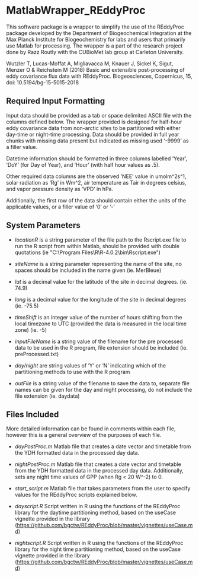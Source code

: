 # MatlabWrapper_REddyProc

This software package is a wrapper to simplify the use of the REddyProc package developed by the Department of Biogeochemical Integration at the Max Planck Institute for Biogeochemistry for labs and users that primarily use Matlab for processing. The wrapper is a part of the research project done by Razz Routly with the CUBioMet lab group at Carleton University. 

Wutzler T, Lucas-Moffat A, Migliavacca M, Knauer J, Sickel K, Sigut, Menzer O & Reichstein M (2018) Basic and extensible post-processing of eddy covariance flux data with REddyProc. Biogeosciences, Copernicus, 15, doi: 10.5194/bg-15-5015-2018

## Required Input Formatting

Input data should be provided as a tab or space delimited ASCII file with the columns defined below. The wrapper provided is designed for half-hour eddy covariance data from non-arctic sites to be partitioned with either day-time or night-time processing. Data should be provided in full year chunks with missing data present but indicated as missing used ‘-9999’ as a filler value.

Datetime information should be formatted in three columns labelled ‘Year’, ‘DoY’ (for Day of Year), and ‘Hour’ (with half hour values as .5). 

Other required data columns are the observed ‘NEE’ value in umolm^2s^1, solar radiation as ‘Rg’ in Wm^2, air temperature as Tair in degrees celsius, and vapor pressure density as ‘VPD’ in hPa. 

Additionally, the first row of the data should contain either the units of the applicable values, or a filler value of ‘0’ or ‘-’

## System Parameters
    
* *locationR* is a string parameter of the file path to the Rscript.exe file to run the R script from within Matlab, should be provided with double quotations 
    (ie "C:\Program Files\R\R-4.0.2\bin\Rscript.exe")

* *siteName* is a string parameter representing the name of the site, no spaces should be included in the name given
    (ie. MerBleue)

* *lat* is a decimal value for the latitude of the site in decimal degrees.
    (ie. 74.9)

* *long* is a decimal value for the longitude of the site in decimal degrees
    (ie. -75.5)

* *timeShift* is an integer value of the number of hours shifting from the local timezone to UTC (provided the data is measured in the local time zone)
    (ie. -5)
    
* *inputFileName* is a string value of the filename for the pre processed data to be used in the R program, file extension should be included
    (ie. preProcessed.txt)

* *day/night* are string values of ‘Y’ or ‘N’ indicating which of the partitioning methods to use with the R program

* *outFile* is a string value of the filename to save the data to, separate file names can be given for the day and night processing, do not include the file extension
    (ie. daydata)

## Files Included

More detailed information can be found in comments within each file, however this is a general overview of the purposes of each file. 

* *dayPostProc.m* Matlab file that creates a date vector and timetable from the YDH formatted data in the processed day data.
* *nightPostProc.m* Matlab file that creates a date vector and timetable from the YDH formatted data in the processed day data. Additionally, sets any night time values of GPP (when Rg < 20 W^-2) to 0. 

* *start_script.m* Matlab file that takes parameters from the user to specify values for the REddyProc scripts explained below. 

* *dayscript.R* Script written in R using the functions of the REddyProc library for the daytime partitioning method, based on the useCase vignette provided in the library (https://github.com/bgctw/REddyProc/blob/master/vignettes/useCase.md)
* *nightscript.R* Script written in R using the functions of the REddyProc library for the night time partitioning method, based on the useCase vignette provided in the library (https://github.com/bgctw/REddyProc/blob/master/vignettes/useCase.md)


